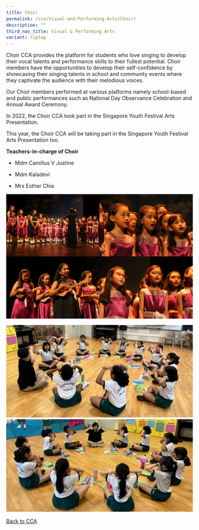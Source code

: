 ```yaml
---
title: Choir
permalink: /cca/Visual-and-Performing-Arts/Choir/
description: ""
third_nav_title: Visual & Performing Arts
variant: tiptap
---
```

<p>Choir CCA provides the platform for students who love singing to develop their vocal talents and performance skills to their fullest potential. Choir members have the opportunities to develop their self-confidence by showcasing their singing talents in school and community events where they captivate the audience with their melodious voices.</p><p>Our Choir members performed at various platforms namely school-based and public performances such as National Day Observance Celebration and Annual Award Ceremony.</p><p>In 2022, the Choir CCA took part in the Singapore Youth Festival Arts Presentation.</p><p>This year, the Choir CCA will be taking part in the Singapore Youth Festival Arts Presentation too.</p><p><strong>Teachers-in-charge of Choir</strong></p><ul data-tight="true" class="tight"><li><p>Mdm Camillus V Justine</p></li><li><p>Mdm Kaladevi</p></li><li><p>Mrs Esther Chia</p></li></ul><div class="isomer-image-wrapper"><img style="width:50%;float:left" height="auto" width="100%" src="/images/IMG_9864.jpeg"></div><div class="isomer-image-wrapper"><img style="width:50%;float:left" height="auto" width="100%" src="/images/IMG_9870.jpeg"></div><div class="isomer-image-wrapper"><img style="width:50%;float:left" height="auto" width="100%" src="/images/IMG_9878.jpeg"></div><div class="isomer-image-wrapper"><img style="width:50%" height="auto" width="100%" src="/images/IMG_9883.jpeg"></div><p></p><p></p><div class="isomer-image-wrapper"><img style="width: 100%" height="auto" width="100%" alt="" src="/images/CCA/choir_1.jpg"></div><p><a href="/caps-experience/Social-Moral-Emotional/Co-Curricular-Activities-CCA/" rel="noopener noreferrer nofollow" target="_blank">Back to CCA</a></p>